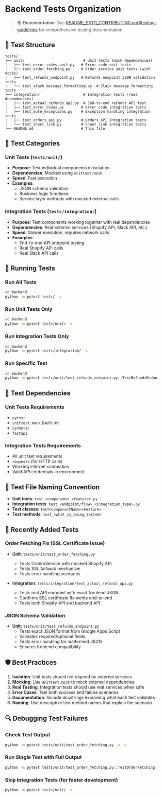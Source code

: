 # Backend Tests Organization

> 📚 **Documentation**: See [README_EXT/1_CONTRIBUTING.md#testing-guidelines](../README_EXT/1_CONTRIBUTING.md#testing-guidelines) for comprehensive testing documentation

## 📁 Test Structure

```
tests/
├── unit/                           # Unit tests (mock dependencies)
│   ├── test_error_codes_unit.py   # Error code unit tests
│   ├── test_order_fetching.py     # Order service unit tests (with mocks)
│   ├── test_refunds_endpoint.py   # Refunds endpoint JSON validation tests
│   └── test_slack_message_formatting.py  # Slack message formatting tests
├── integration/                    # Integration tests (real dependencies)
│   ├── test_actual_refunds_api.py  # End-to-end refunds API test
│   ├── test_error_codes.py        # Error code integration tests
│   ├── test_mute_exceptions.py    # Exception handling integration tests
│   ├── test_orders_api.py         # Orders API integration tests
│   └── test_sheet_link.py         # Sheet link integration tests
└── README.md                      # This file
```

## 🧪 Test Categories

### **Unit Tests** (`tests/unit/`)
- **Purpose**: Test individual components in isolation
- **Dependencies**: Mocked using `unittest.mock`
- **Speed**: Fast execution
- **Examples**:
  - JSON schema validation
  - Business logic functions
  - Service layer methods with mocked external calls

### **Integration Tests** (`tests/integration/`)
- **Purpose**: Test components working together with real dependencies
- **Dependencies**: Real external services (Shopify API, Slack API, etc.)
- **Speed**: Slower execution, requires network calls
- **Examples**:
  - End-to-end API endpoint testing
  - Real Shopify API calls
  - Real Slack API calls

## 🚀 Running Tests

### Run All Tests
```bash
cd backend
python -m pytest tests/ -v
```

### Run Unit Tests Only
```bash
cd backend
python -m pytest tests/unit/ -v
```

### Run Integration Tests Only
```bash
cd backend
python -m pytest tests/integration/ -v
```

### Run Specific Test
```bash
cd backend
python -m pytest tests/unit/test_refunds_endpoint.py::TestRefundsEndpointJSONValidation::test_pydantic_model_validation_valid_refund -v
```

## 🔧 Test Dependencies

### **Unit Tests Requirements**
- `pytest`
- `unittest.mock` (built-in)
- `pydantic`
- `fastapi`

### **Integration Tests Requirements**
- All unit test requirements
- `requests` (for HTTP calls)
- Working internet connection
- Valid API credentials in environment

## 📝 Test File Naming Convention

- **Unit tests**: `test_<component>_<feature>.py`
- **Integration tests**: `test_<endpoint/flow>_<integration_type>.py`
- **Test classes**: `Test<ComponentName><Feature>`
- **Test methods**: `test_<what_is_being_tested>`

## 🎯 Recently Added Tests

### **Order Fetching Fix (SSL Certificate Issue)**
- **Unit**: `tests/unit/test_order_fetching.py`
  - Tests OrdersService with mocked Shopify API
  - Tests SSL fallback mechanism
  - Tests error handling scenarios

- **Integration**: `tests/integration/test_actual_refunds_api.py`
  - Tests real API endpoint with exact frontend JSON
  - Confirms SSL certificate fix works end-to-end
  - Tests both Shopify API and backend API

### **JSON Schema Validation**
- **Unit**: `tests/unit/test_refunds_endpoint.py`
  - Tests exact JSON format from Google Apps Script
  - Validates required/optional fields
  - Tests error handling for malformed JSON
  - Ensures frontend compatibility

## 🛡️ Best Practices

1. **Isolation**: Unit tests should not depend on external services
2. **Mocking**: Use `unittest.mock` to mock external dependencies
3. **Real Testing**: Integration tests should use real services when safe
4. **Error Cases**: Test both success and failure scenarios
5. **Documentation**: Include docstrings explaining what each test validates
6. **Naming**: Use descriptive test method names that explain the scenario

## 🔍 Debugging Test Failures

### Check Test Output
```bash
python -m pytest tests/unit/test_order_fetching.py -v -s
```

### Run Single Test with Full Output
```bash
python -m pytest tests/unit/test_order_fetching.py::TestOrderFetching::test_orders_service_fetch_by_order_number_success -v -s --tb=long
```

### Skip Integration Tests (for faster development)
```bash
python -m pytest tests/unit/ -v
```
